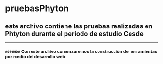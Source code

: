 # pruebasPhyton
## este archivo contiene las pruebas realizadas en Phtyton durante el periodo de estudio Cesde
***
#### `#0969DA` Con este archivo comenzaremos la construcciòn de herramientas por medio del desarrollo web

